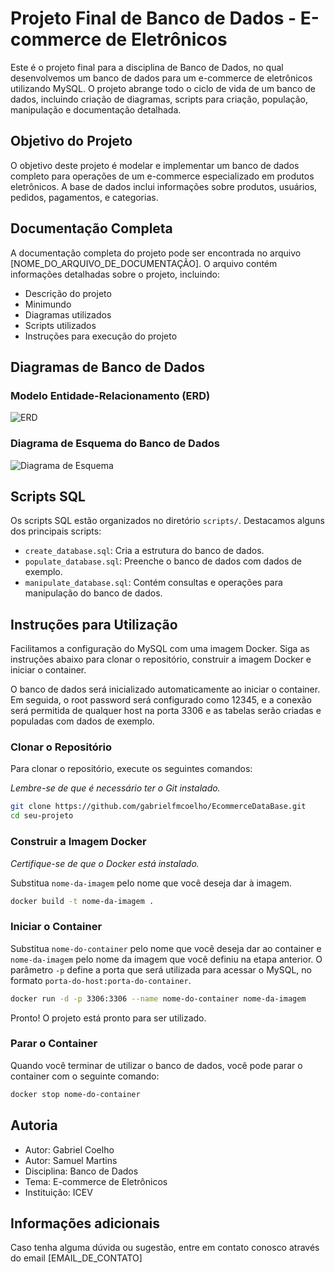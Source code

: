 # Projeto Final de Banco de Dados - E-commerce de Eletrônicos

Este é o projeto final para a disciplina de Banco de Dados, no qual desenvolvemos um banco de dados para um e-commerce de eletrônicos utilizando MySQL. O projeto abrange todo o ciclo de vida de um banco de dados, incluindo criação de diagramas, scripts para criação, população, manipulação e documentação detalhada.

## Objetivo do Projeto

O objetivo deste projeto é modelar e implementar um banco de dados completo para operações de um e-commerce especializado em produtos eletrônicos. A base de dados inclui informações sobre produtos, usuários, pedidos, pagamentos, e categorias.

## Documentação Completa

A documentação completa do projeto pode ser encontrada no arquivo [NOME_DO_ARQUIVO_DE_DOCUMENTAÇÃO]. O arquivo contém informações detalhadas sobre o projeto, incluindo:

- Descrição do projeto
- Minimundo
- Diagramas utilizados
- Scripts utilizados
- Instruções para execução do projeto

## Diagramas de Banco de Dados

### Modelo Entidade-Relacionamento (ERD)
![ERD](link_para_imagem_erd.png)

### Diagrama de Esquema do Banco de Dados
![Diagrama de Esquema](link_para_imagem_schema.png)

## Scripts SQL

Os scripts SQL estão organizados no diretório `scripts/`. Destacamos alguns dos principais scripts:

- `create_database.sql`: Cria a estrutura do banco de dados.
- `populate_database.sql`: Preenche o banco de dados com dados de exemplo.
- `manipulate_database.sql`: Contém consultas e operações para manipulação do banco de dados.

## Instruções para Utilização

Facilitamos a configuração do MySQL com uma imagem Docker. Siga as instruções abaixo para clonar o repositório, construir a imagem Docker e iniciar o container.

O banco de dados será inicializado automaticamente ao iniciar o container. Em seguida, o root password será configurado como 12345, e a conexão será permitida de qualquer host na porta 3306 e as tabelas serão criadas e populadas com dados de exemplo.

### Clonar o Repositório

Para clonar o repositório, execute os seguintes comandos:

*Lembre-se de que é necessário ter o Git instalado.*

```bash
git clone https://github.com/gabrielfmcoelho/EcommerceDataBase.git
cd seu-projeto
```

### Construir a Imagem Docker

*Certifique-se de que o Docker está instalado.*

Substitua `nome-da-imagem` pelo nome que você deseja dar à imagem.

```bash
docker build -t nome-da-imagem .
```

### Iniciar o Container

Substitua `nome-do-container` pelo nome que você deseja dar ao container e `nome-da-imagem` pelo nome da imagem que você definiu na etapa anterior. O parâmetro `-p` define a porta que será utilizada para acessar o MySQL, no formato `porta-do-host:porta-do-container`.

```bash
docker run -d -p 3306:3306 --name nome-do-container nome-da-imagem
```

Pronto! O projeto está pronto para ser utilizado.

### Parar o Container

Quando você terminar de utilizar o banco de dados, você pode parar o container com o seguinte comando:

```bash
docker stop nome-do-container
```

## Autoria
* Autor: Gabriel Coelho
* Autor: Samuel Martins
* Disciplina: Banco de Dados
* Tema: E-commerce de Eletrônicos
* Instituição: ICEV

## Informações adicionais

Caso tenha alguma dúvida ou sugestão, entre em contato conosco através do email [EMAIL_DE_CONTATO]